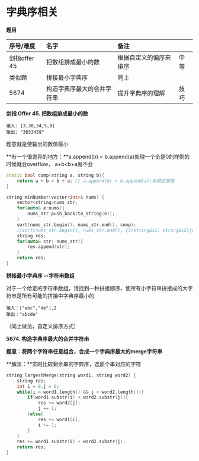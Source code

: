 # 字典序相关

**题目**

| 序号/难度 | 名字 | 备注 |  |
| :--- | :--- | :--- | :--- |
| 剑指offer 45 | 把数组排成最小的数 | 根据自定义的偏序来排序 | 中等 |
| 类似题 | 拼接最小字典序 | 同上 |  |
| 5674 | 构造字典序最大的合并字符串 | 提升字典序的理解 | 技巧 |

**剑指 Offer 45. 把数组排成最小的数**

```text
输入: [3,30,34,5,9]
输出: "3033459"
```

题意就是使输出的数值最小

**有一个很诡异的地方：**a.append\(b\) &lt; b.append\(a\)处理一个全是0的样例的时候就会overflow， a+b&lt;b+a就不会

```cpp
static bool comp(string a, string b){
    return a + b < b + a; // a.append(b) < b.append(a);本题会报错
}

string minNumber(vector<int>& nums) {
    vector<string>nums_str;
    for(auto& e:nums){
        nums_str.push_back(to_string(e));
    }
    sort(nums_str.begin(), nums_str.end(), comp);
    //sort(nums_str.begin(), nums_str.end(), [](string&s1, string&s2){return s1+s2<s2+s1;})
    string res;
    for(auto& str: nums_str){
        res.append(str);
    }
    return res;
}
```

**拼接最小字典序 --字符串数组**

对于一个给定的字符串数组，请找到一种拼接顺序，使所有小字符串拼接成的大字符串是所有可能的拼接中字典序最小的

```text
输入：["abc","de"],2
输出："abcde"
```

（同上做法，自定义排序方式）

**5674. 构造字典序最大的合并字符串**

**题意：将两个字符串任意组合，合成一个字典序最大的merge字符串**

**解法：**实时比较剩余串的字典序，选那个串对应的字符

```cpp
string largestMerge(string word1, string word2) {
    string res;
    int i = 0,j = 0;
    while(i < word1.length() && j < word2.length()){
        if(word1.substr(i) < word2.substr(j)){
            res += word2[j];
            j += 1;
        }else{
            res += word1[i];
            i += 1;
        }
    }
    res += word1.substr(i) + word2.substr(j);
    return res;
}
```

